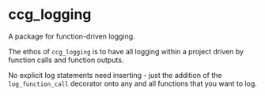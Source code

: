 # ccg_logging 
A package for function-driven logging.

The ethos of `ccg_logging` is to have all logging within a project driven by
function calls and function outputs.

No explicit log statements need inserting - just the addition of the `log_function_call`
decorator onto any and all functions that you want to log.
